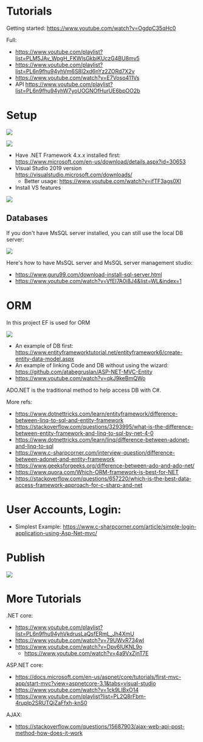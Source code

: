 # Tutorials

Getting started: 
https://www.youtube.com/watch?v=OgdpC35qHc0

Full:
- https://www.youtube.com/playlist?list=PLM5JAv_WpgH_FKWlsGkbiKUczG4BU8mv5
- https://www.youtube.com/playlist?list=PL6n9fhu94yhVm6S8I2xd6nYz2ZORd7X2v
- https://www.youtube.com/watch?v=E7Voso411Vs
- API https://www.youtube.com/playlist?list=PL6n9fhu94yhW7yoUOGNOfHurUE6bpOO2b

# Setup

![](https://raw.githubusercontent.com/atabegruslan/TravellersNet/master/Illustrations/Create%20NET%20core%20or%20NET%20project%201.png)

![](https://raw.githubusercontent.com/atabegruslan/TravellersNet/master/Illustrations/Create%20NET%20core%20or%20NET%20project%202.png)

- Have .NET Framework 4.x.x installed first: https://www.microsoft.com/en-us/download/details.aspx?id=30653
- Visual Studio 2019 version https://visualstudio.microsoft.com/downloads/
  - Better usage: https://www.youtube.com/watch?v=ifTF3ags0XI
- Install VS features

![](https://raw.githubusercontent.com/atabegruslan/TravellersNet/master/Illustrations/Download%20VS%20features.png)

## Databases

If you don't have MsSQL server installed, you can still use the local DB server:

![](https://raw.githubusercontent.com/atabegruslan/TravellersNet/master/Illustrations/localDB.png)

Here's how to have MsSQL server and MsSQL server management studio: 
- https://www.guru99.com/download-install-sql-server.html
- https://www.youtube.com/watch?v=VfEI7A0i8J4&list=WL&index=1

# ORM

In this project EF is used for ORM

![](https://raw.githubusercontent.com/atabegruslan/TravellersNet/master/Illustrations/EF.PNG)

- An example of DB first: https://www.entityframeworktutorial.net/entityframework6/create-entity-data-model.aspx
- An example of linking Code and DB without using the wizard: https://github.com/atabegruslan/ASP-NET-MVC-Entity
- https://www.youtube.com/watch?v=qkJ9keBmQWo

ADO.NET is the traditional method to help access DB with C#.

More refs:
- https://www.dotnettricks.com/learn/entityframework/difference-between-linq-to-sql-and-entity-framework
- https://stackoverflow.com/questions/3293995/what-is-the-difference-between-entity-framework-and-linq-to-sql-by-net-4-0
- https://www.dotnettricks.com/learn/linq/difference-between-adonet-and-linq-to-sql
- https://www.c-sharpcorner.com/interview-question/difference-between-adonet-and-entity-framework
- https://www.geeksforgeeks.org/difference-between-ado-and-ado-net/
- https://www.quora.com/Which-ORM-framework-is-best-for-NET
- https://stackoverflow.com/questions/657220/which-is-the-best-data-access-framework-approach-for-c-sharp-and-net

# User Accounts, Login: 

- Simplest Example: https://www.c-sharpcorner.com/article/simple-login-application-using-Asp-Net-mvc/

# Publish

![](https://raw.githubusercontent.com/atabegruslan/TravellersNet/master/Illustrations/publish.png)

# More Tutorials

.NET core: 
- https://www.youtube.com/playlist?list=PL6n9fhu94yhVkdrusLaQsfERmL_Jh4XmU
- https://www.youtube.com/watch?v=79UWvR734wI
- https://www.youtube.com/watch?v=Dpv6lUKNL9o
  - https://www.youtube.com/watch?v=4a9VxZjnT7E

ASP.NET core: 
- https://docs.microsoft.com/en-us/aspnet/core/tutorials/first-mvc-app/start-mvc?view=aspnetcore-3.1&tabs=visual-studio
- https://www.youtube.com/watch?v=1ck9LIBxO14
- https://www.youtube.com/playlist?list=PL2Q8rFbm-4ruplp2SRUTQjZaFfxh-knS0

AJAX:
- https://stackoverflow.com/questions/15687903/ajax-web-api-post-method-how-does-it-work
